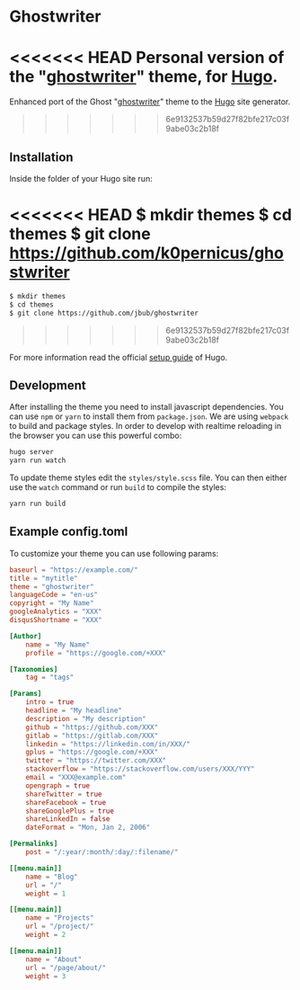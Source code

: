 # Ghostwriter

<<<<<<< HEAD
Personal version of the "[ghostwriter](https://github.com/jbub/ghostwriter)" theme, for [Hugo](http://gohugo.io).
=======
Enhanced port of the Ghost "[ghostwriter](https://github.com/roryg/ghostwriter)" theme to the [Hugo](https://gohugo.io) site generator.
>>>>>>> 6e9132537b59d27f82bfe217c03f9abe03c2b18f

## Installation

Inside the folder of your Hugo site run:

<<<<<<< HEAD
    $ mkdir themes
    $ cd themes
    $ git clone https://github.com/k0pernicus/ghostwriter
=======
```bash
$ mkdir themes
$ cd themes
$ git clone https://github.com/jbub/ghostwriter
```
>>>>>>> 6e9132537b59d27f82bfe217c03f9abe03c2b18f

For more information read the official [setup guide](//gohugo.io/overview/installing/) of Hugo.

## Development

After installing the theme you need to install javascript dependencies. You can use 
`npm` or `yarn` to install them from `package.json`. We are using `webpack` to build
and package styles. In order to develop with realtime reloading in the browser you can 
use this powerful combo:

```bash
hugo server
yarn run watch
```

To update theme styles edit the `styles/style.scss` file. You can then either use the `watch` command
or run `build` to compile the styles:

```bash
yarn run build
```

## Example config.toml

To customize your theme you can use following params:

```toml
baseurl = "https://example.com/"
title = "mytitle"
theme = "ghostwriter"
languageCode = "en-us"
copyright = "My Name"
googleAnalytics = "XXX"
disqusShortname = "XXX"

[Author]
    name = "My Name"
    profile = "https://google.com/+XXX"

[Taxonomies]
    tag = "tags"

[Params]
    intro = true
    headline = "My headline"
    description = "My description"
    github = "https://github.com/XXX"
    gitlab = "https://gitlab.com/XXX"
    linkedin = "https://linkedin.com/in/XXX/"
    gplus = "https://google.com/+XXX"
    twitter = "https://twitter.com/XXX"
    stackoverflow = "https://stackoverflow.com/users/XXX/YYY"
    email = "XXX@example.com"
    opengraph = true
    shareTwitter = true
    shareFacebook = true
    shareGooglePlus = true
    shareLinkedIn = false
    dateFormat = "Mon, Jan 2, 2006"

[Permalinks]
    post = "/:year/:month/:day/:filename/"

[[menu.main]]
    name = "Blog"
    url = "/"
    weight = 1

[[menu.main]]
    name = "Projects"
    url = "/project/"
    weight = 2

[[menu.main]]
    name = "About"
    url = "/page/about/"
    weight = 3
```
